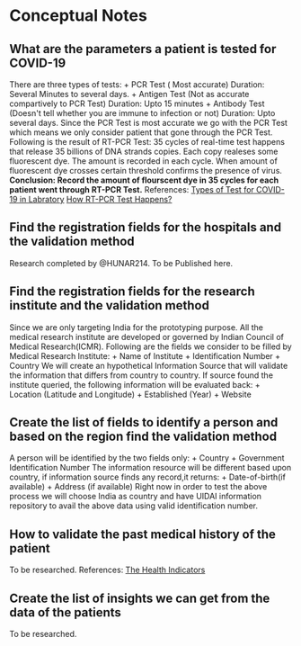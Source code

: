 # Conceptual Notes #

## What are the parameters a patient is tested for COVID-19 ##

  There are three types of tests:
    + PCR Test ( Most accurate) Duration: Several Minutes to several days.
    + Antigen Test (Not as accurate compartively to PCR Test) Duration: Upto 15 minutes
    + Antibody Test (Doesn't tell whether you are immune to infection or not) Duration: Upto several days.
  Since the PCR Test is most accurate we go with the PCR Test which means we only consider patient that gone through the PCR Test.
  Following is the result of RT-PCR Test:
  35 cycles of real-time test happens that release 35 billions of DNA strands copies. Each copy realeses some fluorescent dye. The amount
  is recorded in each cycle. When amount of fluorescent dye crosses certain threshold confirms the presence of virus.
    **Conclusion: Record the amount of flourscent dye in 35 cycles for each patient went through RT-PCR Test.**
  References:
  [Types of Test for COVID-19 in Labratory](https://labtestsonline.org/sites/aacc-lto.us/files/inline-files/COVID19Infographic8.5x11.FINAL__0.pdf)
  [How RT-PCR Test Happens?](https://www.newindianexpress.com/states/kerala/2020/may/21/rt-pcr-tests-what-it-is-and-how-it-is-done-2146351.html)

## Find the registration fields for the hospitals and the validation method ##

  Research completed by @HUNAR214. To be Published here.

## Find the registration fields for the research institute and the validation method ##
  
  Since we are only targeting India for the prototyping purpose.
  All the medical research institute are developed or governed by Indian Council of Medical Research(ICMR).
  Following are the fields we consider to be filled by Medical Research Institute:
    + Name of Institute
    + Identification Number
    +  Country
  We will create an hypothetical Information Source that will validate the information that differs from country to country.
  If source found the institute queried, the following information will be evaluated back:
    + Location (Latitude and Longitude)
    + Established (Year)
    + Website

## Create the list of fields to identify a person and based on the region find the validation method ##

  A person will be identified by the two fields only:
    + Country
    + Government Identification Number
  The information resource will be different based upon country, if information source finds any record,it returns:
    + Date-of-birth(if available)
    + Address (if available)
  Right now in order to test the above process we will choose India as country and have UIDAI information repository to
  avail the above data using valid identification number.

## How to validate the past medical history of the patient ##

To be researched.
References: [The Health Indicators](https://en.wikipedia.org/wiki/Health_indicator)

## Create the list of insights we can get from the data of the patients ##

To be researched.

